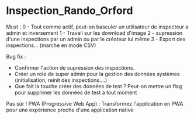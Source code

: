 # Inspection_Rando_Orford

Must :
0 - Tout comme actif, peut-on basculer un utilisateur de inspecteur a admin et inversement
1 - Travail sur les download d'image
2 - supression d'une inspections par un admin ou par le créateur lui même
3 - Export des inspections... (marche en mode CSV)


Bug fix :
- Confirmer l'action de supression des inspections.
- Créer un role de super admin pour la gestion des données systèmes (initialisation, reinit des inspections....)
- Que fait la touche créer des données de test ? Peut-on mettre un flag pour supprimer les données de test a tout moment


Pas sûr !
PWA (Progressive Web App) : Transformez l'application en PWA pour une expérience proche d'une application native

